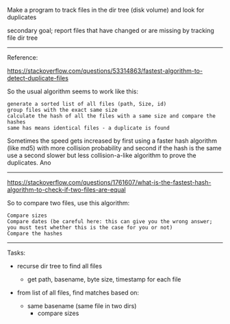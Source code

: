 
Make a program to track files in the dir tree (disk volume) and look for duplicates

secondary goal; report files that have changed or are missing by tracking file dir tree

-----
Reference:

https://stackoverflow.com/questions/53314863/fastest-algorithm-to-detect-duplicate-files


So the usual algorithm seems to work like this:

    generate a sorted list of all files (path, Size, id)
    group files with the exact same size
    calculate the hash of all the files with a same size and compare the hashes
    same has means identical files - a duplicate is found

Sometimes the speed gets increased by first using a faster hash algorithm (like md5) with more collision probability and second if the hash is the same use a second slower but less collision-a-like algorithm to prove the duplicates. Ano


-----
https://stackoverflow.com/questions/1761607/what-is-the-fastest-hash-algorithm-to-check-if-two-files-are-equal

So to compare two files, use this algorithm:

    Compare sizes
    Compare dates (be careful here: this can give you the wrong answer; you must test whether this is the case for you or not)
    Compare the hashes

-----

Tasks:

- recurse dir tree to find all files
  - get path, basename, byte size, timestamp for each file

- from list of all files, find matches based on:
  - same basename (same file in two dirs)
    - compare sizes
